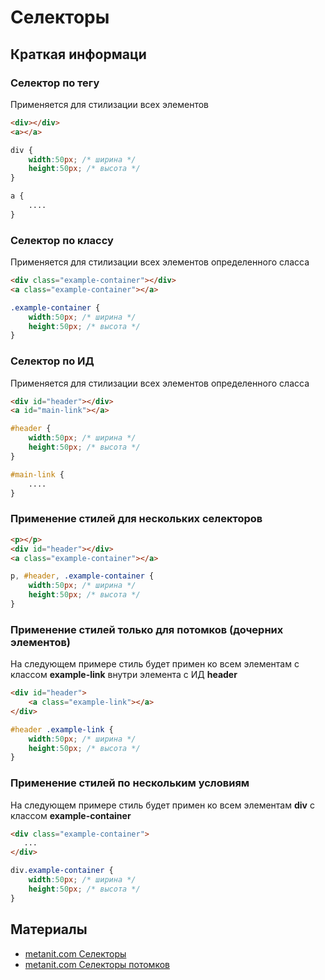 # Селекторы

## Краткая информаци

### Селектор по тегу

Применяется для стилизации всех элементов

``` html
<div></div>
<a></a>
```

```css
div {
    width:50px; /* ширина */
    height:50px; /* высота */  
}

a {
    ....    
}
```

### Селектор по классу

Применяется для стилизации всех элементов определенного сласса

``` html
<div class="example-container"></div>
<a class="example-container"></a>
```

```css
.example-container {
    width:50px; /* ширина */
    height:50px; /* высота */  
}
```

### Селектор по ИД

Применяется для стилизации всех элементов определенного сласса

``` html
<div id="header"></div>
<a id="main-link"></a>
```

```css
#header {
    width:50px; /* ширина */
    height:50px; /* высота */  
}

#main-link {
    ....    
}
```

### Применение стилей для нескольких селекторов

``` html
<p></p>
<div id="header"></div>
<a class="example-container"></a>
```

```css
p, #header, .example-container {
    width:50px; /* ширина */
    height:50px; /* высота */  
}
```

### Применение стилей только для потомков (дочерних элементов)

На следующем примере стиль будет примен ко всем элементам с классом **example-link**
внутри элемента с ИД **header**

``` html
<div id="header">
    <a class="example-link"></a>
</div>
```

```css
#header .example-link {
    width:50px; /* ширина */
    height:50px; /* высота */  
}
```

### Применение стилей по нескольким условиям

На следующем примере стиль будет примен ко всем элементам **div** с классом **example-container**

``` html
<div class="example-container">
   ...
</div>
```

```css
div.example-container {
    width:50px; /* ширина */
    height:50px; /* высота */  
}
```

## Материалы

- [metanit.com Селекторы](https://metanit.com/web/html5/5.2.php)
- [metanit.com Селекторы потомков](https://metanit.com/web/html5/5.3.php)
